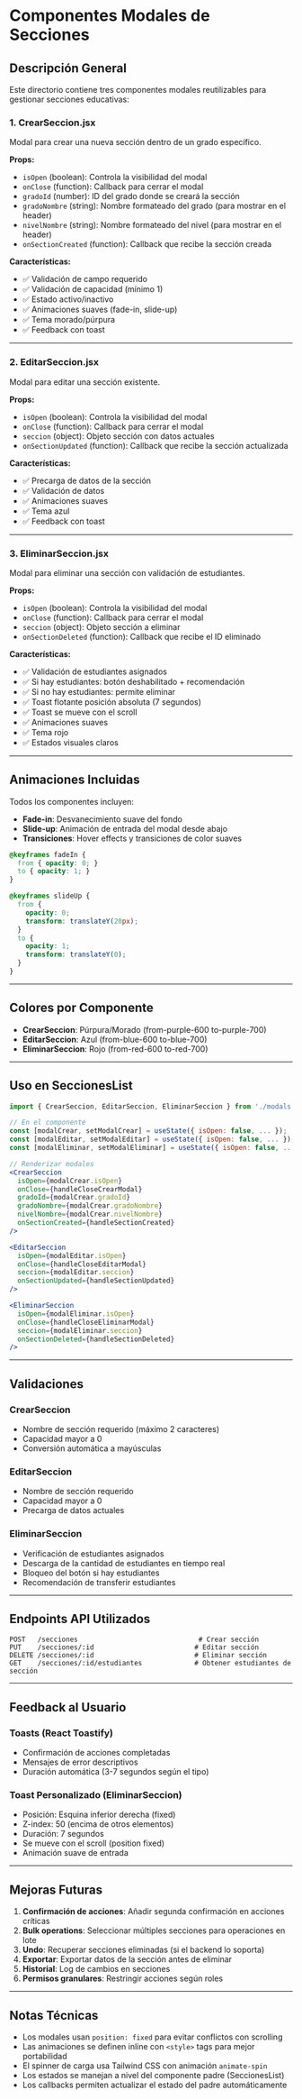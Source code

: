 # Componentes Modales de Secciones

## Descripción General

Este directorio contiene tres componentes modales reutilizables para gestionar secciones educativas:

### 1. **CrearSeccion.jsx**
Modal para crear una nueva sección dentro de un grado específico.

**Props:**
- `isOpen` (boolean): Controla la visibilidad del modal
- `onClose` (function): Callback para cerrar el modal
- `gradoId` (number): ID del grado donde se creará la sección
- `gradoNombre` (string): Nombre formateado del grado (para mostrar en el header)
- `nivelNombre` (string): Nombre formateado del nivel (para mostrar en el header)
- `onSectionCreated` (function): Callback que recibe la sección creada

**Características:**
- ✅ Validación de campo requerido
- ✅ Validación de capacidad (mínimo 1)
- ✅ Estado activo/inactivo
- ✅ Animaciones suaves (fade-in, slide-up)
- ✅ Tema morado/púrpura
- ✅ Feedback con toast

---

### 2. **EditarSeccion.jsx**
Modal para editar una sección existente.

**Props:**
- `isOpen` (boolean): Controla la visibilidad del modal
- `onClose` (function): Callback para cerrar el modal
- `seccion` (object): Objeto sección con datos actuales
- `onSectionUpdated` (function): Callback que recibe la sección actualizada

**Características:**
- ✅ Precarga de datos de la sección
- ✅ Validación de datos
- ✅ Animaciones suaves
- ✅ Tema azul
- ✅ Feedback con toast

---

### 3. **EliminarSeccion.jsx**
Modal para eliminar una sección con validación de estudiantes.

**Props:**
- `isOpen` (boolean): Controla la visibilidad del modal
- `onClose` (function): Callback para cerrar el modal
- `seccion` (object): Objeto sección a eliminar
- `onSectionDeleted` (function): Callback que recibe el ID eliminado

**Características:**
- ✅ Validación de estudiantes asignados
- ✅ Si hay estudiantes: botón deshabilitado + recomendación
- ✅ Si no hay estudiantes: permite eliminar
- ✅ Toast flotante posición absoluta (7 segundos)
- ✅ Toast se mueve con el scroll
- ✅ Animaciones suaves
- ✅ Tema rojo
- ✅ Estados visuales claros

---

## Animaciones Incluidas

Todos los componentes incluyen:
- **Fade-in**: Desvanecimiento suave del fondo
- **Slide-up**: Animación de entrada del modal desde abajo
- **Transiciones**: Hover effects y transiciones de color suaves

```css
@keyframes fadeIn {
  from { opacity: 0; }
  to { opacity: 1; }
}

@keyframes slideUp {
  from {
    opacity: 0;
    transform: translateY(20px);
  }
  to {
    opacity: 1;
    transform: translateY(0);
  }
}
```

---

## Colores por Componente

- **CrearSeccion**: Púrpura/Morado (from-purple-600 to-purple-700)
- **EditarSeccion**: Azul (from-blue-600 to-blue-700)
- **EliminarSeccion**: Rojo (from-red-600 to-red-700)

---

## Uso en SeccionesList

```jsx
import { CrearSeccion, EditarSeccion, EliminarSeccion } from './modals';

// En el componente
const [modalCrear, setModalCrear] = useState({ isOpen: false, ... });
const [modalEditar, setModalEditar] = useState({ isOpen: false, ... });
const [modalEliminar, setModalEliminar] = useState({ isOpen: false, ... });

// Renderizar modales
<CrearSeccion
  isOpen={modalCrear.isOpen}
  onClose={handleCloseCrearModal}
  gradoId={modalCrear.gradoId}
  gradoNombre={modalCrear.gradoNombre}
  nivelNombre={modalCrear.nivelNombre}
  onSectionCreated={handleSectionCreated}
/>

<EditarSeccion
  isOpen={modalEditar.isOpen}
  onClose={handleCloseEditarModal}
  seccion={modalEditar.seccion}
  onSectionUpdated={handleSectionUpdated}
/>

<EliminarSeccion
  isOpen={modalEliminar.isOpen}
  onClose={handleCloseEliminarModal}
  seccion={modalEliminar.seccion}
  onSectionDeleted={handleSectionDeleted}
/>
```

---

## Validaciones

### CrearSeccion
- Nombre de sección requerido (máximo 2 caracteres)
- Capacidad mayor a 0
- Conversión automática a mayúsculas

### EditarSeccion
- Nombre de sección requerido
- Capacidad mayor a 0
- Precarga de datos actuales

### EliminarSeccion
- Verificación de estudiantes asignados
- Descarga de la cantidad de estudiantes en tiempo real
- Bloqueo del botón si hay estudiantes
- Recomendación de transferir estudiantes

---

## Endpoints API Utilizados

```
POST   /secciones                              # Crear sección
PUT    /secciones/:id                         # Editar sección
DELETE /secciones/:id                         # Eliminar sección
GET    /secciones/:id/estudiantes             # Obtener estudiantes de sección
```

---

## Feedback al Usuario

### Toasts (React Toastify)
- Confirmación de acciones completadas
- Mensajes de error descriptivos
- Duración automática (3-7 segundos según el tipo)

### Toast Personalizado (EliminarSeccion)
- Posición: Esquina inferior derecha (fixed)
- Z-index: 50 (encima de otros elementos)
- Duración: 7 segundos
- Se mueve con el scroll (position fixed)
- Animación suave de entrada

---

## Mejoras Futuras

1. **Confirmación de acciones**: Añadir segunda confirmación en acciones críticas
2. **Bulk operations**: Seleccionar múltiples secciones para operaciones en lote
3. **Undo**: Recuperar secciones eliminadas (si el backend lo soporta)
4. **Exportar**: Exportar datos de la sección antes de eliminar
5. **Historial**: Log de cambios en secciones
6. **Permisos granulares**: Restringir acciones según roles

---

## Notas Técnicas

- Los modales usan `position: fixed` para evitar conflictos con scrolling
- Las animaciones se definen inline con `<style>` tags para mejor portabilidad
- El spinner de carga usa Tailwind CSS con animación `animate-spin`
- Los estados se manejan a nivel del componente padre (SeccionesList)
- Los callbacks permiten actualizar el estado del padre automáticamente